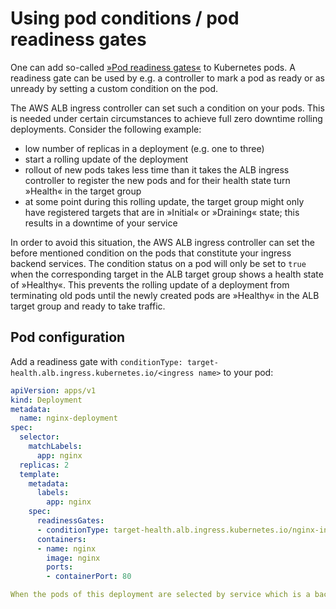 # Using pod conditions / pod readiness gates

One can add so-called [»Pod readiness gates«](https://kubernetes.io/docs/concepts/workloads/pods/pod-lifecycle/#pod-readiness-gate) to Kubernetes pods. A readiness gate can be used by e.g. a controller to mark a pod as ready or as unready by setting a custom condition on the pod.

The AWS ALB ingress controller can set such a condition on your pods. This is needed under certain circumstances to achieve full zero downtime rolling deployments. Consider the following example:
* low number of replicas in a deployment (e.g. one to three)
* start a rolling update of the deployment
* rollout of new pods takes less time than it takes the ALB ingress controller to register the new pods and for their health state turn »Health« in the target group
* at some point during this rolling update, the target group might only have registered targets that are in »Initial« or »Draining« state; this results in a downtime of your service

In order to avoid this situation, the AWS ALB ingress controller can set the before mentioned condition on the pods that constitute your ingress backend services. The condition status on a pod will only be set to `true` when the corresponding target in the ALB target group shows a health state of »Healthy«. This prevents the rolling update of a deployment from terminating old pods until the newly created pods are »Healthy« in the ALB target group and ready to take traffic.


## Pod configuration

Add a readiness gate with `conditionType: target-health.alb.ingress.kubernetes.io/<ingress name>` to your pod:

```yaml
apiVersion: apps/v1
kind: Deployment
metadata:
  name: nginx-deployment
spec:
  selector:
    matchLabels:
      app: nginx
  replicas: 2
  template:
    metadata:
      labels:
        app: nginx
    spec:
      readinessGates:
      - conditionType: target-health.alb.ingress.kubernetes.io/nginx-ingress_nginx-service_80
      containers:
      - name: nginx
        image: nginx
        ports:
        - containerPort: 80

When the pods of this deployment are selected by service which is a backend for the ingress `nginx-ingress`, the ALB ingress controller will set the condition on the pods according to their health state in the ALB target group, making sure the pods do not appear as »Ready« in Kubernetes unless the corresponding target in the ALB target group is consider »Healthy«.
